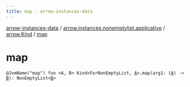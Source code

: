 ```yaml
---
title: map - arrow-instances-data
---
```


[arrow-instances-data](../../index.html) / [arrow.instances.nonemptylist.applicative](../index.html) / [arrow.Kind](index.html) / [map](./map.html)

# map

`@JvmName("map") fun <A, B> Kind<ForNonEmptyList, `[`A`](map.html#A)`>.map(arg1: (`[`A`](map.html#A)`) -> `[`B`](map.html#B)`): NonEmptyList<`[`B`](map.html#B)`>`